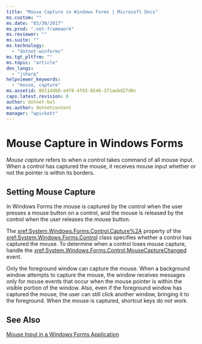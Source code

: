 ```yaml
---
title: "Mouse Capture in Windows Forms | Microsoft Docs"
ms.custom: ""
ms.date: "03/30/2017"
ms.prod: ".net-framework"
ms.reviewer: ""
ms.suite: ""
ms.technology: 
  - "dotnet-winforms"
ms.tgt_pltfrm: ""
ms.topic: "article"
dev_langs: 
  - "jsharp"
helpviewer_keywords: 
  - "mouse, capture"
ms.assetid: 8911d4b0-a4f8-4f93-8246-371aebd27d0c
caps.latest.revision: 8
author: dotnet-bot
ms.author: dotnetcontent
manager: "wpickett"
---
```

# Mouse Capture in Windows Forms
*Mouse capture* refers to when a control takes command of all mouse input. When a control has captured the mouse, it receives mouse input whether or not the pointer is within its borders.  
  
## Setting Mouse Capture  
 In Windows Forms the mouse is captured by the control when the user presses a mouse button on a control, and the mouse is released by the control when the user releases the mouse button.  
  
 The <xref:System.Windows.Forms.Control.Capture%2A> property of the <xref:System.Windows.Forms.Control> class specifies whether a control has captured the mouse. To determine when a control loses mouse capture, handle the <xref:System.Windows.Forms.Control.MouseCaptureChanged> event.  
  
 Only the foreground window can capture the mouse. When a background window attempts to capture the mouse, the window receives messages only for mouse events that occur when the mouse pointer is within the visible portion of the window. Also, even if the foreground window has captured the mouse, the user can still click another window, bringing it to the foreground. When the mouse is captured, shortcut keys do not work.  
  
## See Also  
 [Mouse Input in a Windows Forms Application](../../../docs/framework/winforms/mouse-input-in-a-windows-forms-application.md)